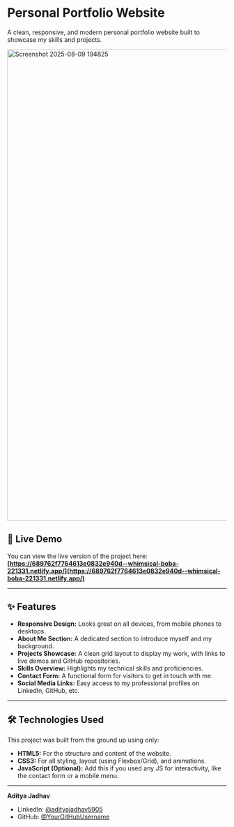 # Personal Portfolio Website

A clean, responsive, and modern personal portfolio website built to showcase my skills and projects.

<img width="1920" height="1080" alt="Screenshot 2025-08-09 194825" src="https://github.com/user-attachments/assets/a3319c0b-0171-4c15-8eca-d704c4b00159" />


## 🚀 Live Demo

You can view the live version of the project here:
**[https://689762f7764613e0832e940d--whimsical-boba-221331.netlify.app/](https://689762f7764613e0832e940d--whimsical-boba-221331.netlify.app/)**

---

## ✨ Features

* **Responsive Design:** Looks great on all devices, from mobile phones to desktops.
* **About Me Section:** A dedicated section to introduce myself and my background.
* **Projects Showcase:** A clean grid layout to display my work, with links to live demos and GitHub repositories.
* **Skills Overview:** Highlights my technical skills and proficiencies.
* **Contact Form:** A functional form for visitors to get in touch with me.
* **Social Media Links:** Easy access to my professional profiles on LinkedIn, GitHub, etc.

---

## 🛠️ Technologies Used

This project was built from the ground up using only:

* **HTML5:** For the structure and content of the website.
* **CSS3:** For all styling, layout (using Flexbox/Grid), and animations.
* **JavaScript (Optional):** Add this if you used any JS for interactivity, like the contact form or a mobile menu.

---

**Aditya Jadhav**

* LinkedIn: [@adityajadhav5905](https://www.linkedin.com/in/adityajadhav5905/)
* GitHub: [@YourGitHubUsername](https://github.com/YourGitHubUsername)

